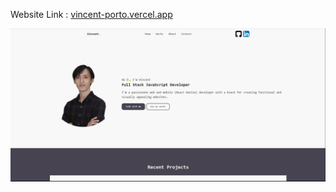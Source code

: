 Website Link : [vincent-porto.vercel.app](vincent-porto.vercel.app)

![alt text](src/assets/porto.gif)